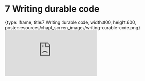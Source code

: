 # 7 Writing durable code
 
{type: iframe, title:7 Writing durable code, width:800, height:600, poster:resources/chapt_screen_images/writing-durable-code.png}
![](https://jhudatascience.org/Reproducibility_in_Cancer_Informatics//no_toc/writing-durable-code.html)
 

 
